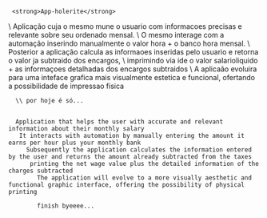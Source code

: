      <strong>App-holerite</strong>

  \\ Aplicação cuja o mesmo mune o usuario com informacoes precisas e relevante sobre seu ordenado mensal.
    \\ O mesmo interage com a automação inserindo manualmente o valor hora + o banco  hora mensal.
      \\ Posterior a aplicação calcula as informaoes inseridas pelo usuario e retorna o valor ja subtraido dos encargos,
        \\ imprimindo via ide o valor salarioliquido + as informaçoes detalhadas dos encargos subtraidos
          \\  A aplicaão evoluira para uma inteface grafica mais visualmente estetica e funcional, ofertando a possibilidade de impressao fisica
      
      \\ por hoje é só...
      
      
      Application that helps the user with accurate and relevant information about their monthly salary
       It interacts with automation by manually entering the amount it earns per hour plus your monthly bank
         Subsequently the application calculates the information entered by the user and returns the amount already subtracted from the taxes
          printing the net wage value plus the detailed information of the charges subtracted 
            The application will evolve to a more visually aesthetic and functional graphic interface, offering the possibility of physical printing
            
            finish byeeee...
           
        
